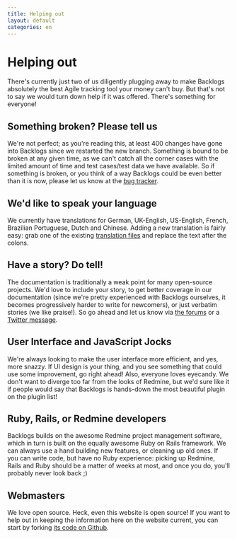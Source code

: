 ```yaml
---
title: Helping out
layout: default
categories: en
---
```

# Helping out

There's currently just two of us diligently plugging away to make Backlogs absolutely the best Agile tracking tool your money can't buy. But that's not to say we would turn down help if it was offered. There's something for everyone!

## Something broken? Please tell us

We're not perfect; as you're reading this, at least 400 changes have gone into Backlogs since we restarted the new branch. Something is bound to be broken at any given time, 
as we can't catch all the corner cases with the limited amount of time and test cases/test data we have available. 
So if something is broken, or you think of a way Backlogs could be even better than it is now, please let us know at the [bug tracker](https://github.com/backlogs/redmine_backlogs/issues).

## We'd like to speak your language

We currently have translations for German, UK-English, US-English,
French, Brazilian Portuguese, Dutch and Chinese.
Adding a new translation is fairly easy: grab one of the existing [translation files](http://github.com/backlogs/redmine_backlogs/tree/master/config/locales/) 
and replace the text after the colons.

## Have a story? Do tell!

The documentation is traditionally a weak point for many open-source projects. We'd love to include your story, to get better coverage in our documentation (since we're pretty experienced with 
Backlogs ourselves, it becomes progressively harder to write for newcomers), or just verbatim stories (we like praise!). So go ahead and let us know via [the forums](http://forum.redminebacklogs.net) 
or a [Twitter message](http://twitter.com/redminebacklogs).

## User Interface and JavaScript Jocks

We're always looking to make the user interface more efficient, and yes, more snazzy. If UI design is your thing, and you see something that could use some improvement, go right ahead! 
Also, everyone loves eyecandy. We don't want to diverge too far from the looks of Redmine, but we'd sure like it if people would say that Backlogs is hands-down the most beautiful plugin on the plugin list!

## Ruby, Rails, or Redmine developers

Backlogs builds on the awesome Redmine project management software, which in turn is built on the equally awesome Ruby on Rails framework. We can always use a hand building new features, 
or cleaning up old ones. If you can write code, but have no Ruby experience: picking up Redmine, Rails and Ruby should be a matter of weeks at most, and once you do, you'll probably never look back ;)

## Webmasters

We love open source. Heck, even this website is open source! If you want to help out in keeping the information here on the website current, you can start by forking [its code on Github](http://github.com/backlogs/www.redminebacklogs.net).
